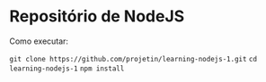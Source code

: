 # Repositório de NodeJS

Como executar:

`git clone https://github.com/projetin/learning-nodejs-1.git`
`cd learning-nodejs-1`
`npm install`
